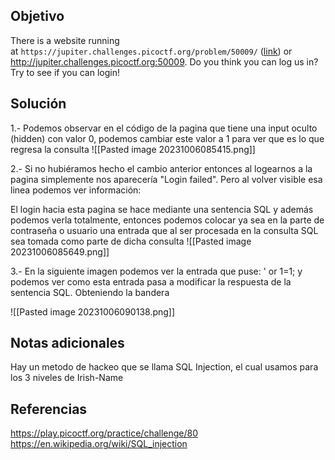 ## Objetivo
There is a website running at `https://jupiter.challenges.picoctf.org/problem/50009/` ([link](https://jupiter.challenges.picoctf.org/problem/50009/)) or http://jupiter.challenges.picoctf.org:50009. Do you think you can log us in? Try to see if you can login!
## Solución 

1.- Podemos observar en el código de la pagina que tiene una input oculto (hidden) con valor 0, podemos cambiar este valor a 1 para ver que es lo que regresa la consulta
![[Pasted image 20231006085415.png]]

2.- Si no hubiéramos hecho el cambio anterior entonces al logearnos a la pagina simplemente nos aparecería "Login failed". Pero al volver visible esa linea podemos ver información:

El login hacia esta pagina se hace mediante una sentencia SQL y además podemos verla totalmente, entonces podemos colocar ya sea en la parte de contraseña o usuario una entrada que al ser procesada en la consulta SQL sea tomada como parte de dicha consulta
![[Pasted image 20231006085649.png]]

3.-  En la siguiente imagen podemos ver la entrada que puse: 
' or 1=1; y podemos ver como esta entrada pasa a modificar la respuesta de la sentencia SQL.
Obteniendo la bandera

![[Pasted image 20231006090138.png]]
## Notas adicionales
Hay un metodo de hackeo que se llama SQL Injection, el cual usamos para los 3 niveles de Irish-Name
## Referencias
https://play.picoctf.org/practice/challenge/80
https://en.wikipedia.org/wiki/SQL_injection